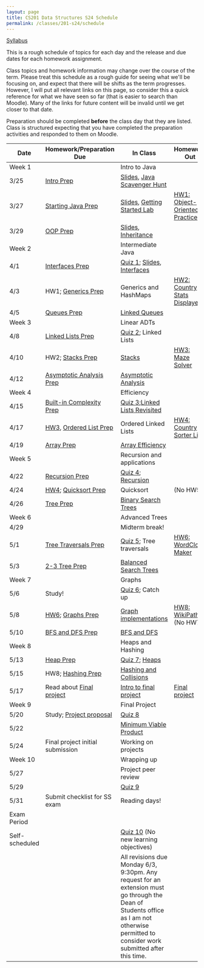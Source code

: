 ```yaml
---
layout: page
title: CS201 Data Structures S24 Schedule
permalink: /classes/201-s24/schedule
---
```


[Syllabus](syllabus)

This is a rough schedule of topics for each day and the release and due dates for each homework assignment.

Class topics and homework information may change over the course of the term. Please treat this schedule as a rough guide for seeing what we'll be focusing on, and expect that there will be shifts as the term progresses. However, I will put all relevant links on this page, so consider this a quick reference for what we have seen so far (that is easier to search than Moodle). Many of the links for future content will be invalid until we get closer to that date.

Preparation should be completed **before** the class day that they are listed. Class is structured expecting that you have completed the preparation activities and responded to them on Moodle.

| Date	| Homework/Preparation Due	| In Class |	Homework Out |
| ------- | --------------- | ------------- | -------------- |
| Week 1 | | Intro to Java | |
| 3/25| [Intro Prep](intro-prep) | [Slides](https://docs.google.com/presentation/d/1UHLuNHEqkFgvyjIP7NlQ8gmTNcQV6MV_BW7tZKu3KSI/edit?usp=sharing), [Java Scavenger Hunt](java_scavenger)| |
| 3/27 | [Starting Java Prep](java-prep) | [Slides](https://docs.google.com/presentation/d/111e8aN22RVuWTrkehnOiu9Vakl-7yaWsE-jG0N_wAb0/edit?usp=sharing), [Getting Started Lab](getting-started) |	[HW1: Object-Oriented Practice](hw1-oop-practice) |
| 3/29 | [OOP Prep](oop-prep)	|  [Slides](https://docs.google.com/presentation/d/10Otmzbc3xmomu9reYlA7BkfQrjTV0PT8Ff0z7bXFccE/edit?usp=sharing), [Inheritance](inheritance-activity) |	 |
| Week 2 | | Intermediate Java | |
| 4/1 | [Interfaces Prep](interfaces-prep) 	|	 [Quiz 1](quiz1); [Slides](https://docs.google.com/presentation/d/1DK4AKcj88e0xmk8cSTuQ8_A9aclOzpennhihtsYQ3M8/edit?usp=sharing), [Interfaces](interface-lab)	| |
| 4/3 | HW1; [Generics Prep](generics-prep) |		Generics and HashMaps	| [HW2: Country Stats Displayer](hw2)|
| 4/5 |[Queues Prep](queues-prep)  |  [Linked Queues](queues-lab)	| |
| Week 3 | | Linear ADTs | |
| 4/8 | [Linked Lists Prep](linkedlist-prep)  |	 [Quiz 2](quiz2);  Linked Lists |  |
| 4/10 | HW2; [Stacks Prep](stacks-prep) |		 [Stacks](stacks)	| [HW3: Maze Solver](hw3) |
| 4/12 | [Asymptotic Analysis Prep](analysis-prep)|	   [Asymptotic Analysis](analysis-activity)	| |
| Week 4 | | Efficiency | |
| 4/15 | [Built-in Complexity Prep](built-in-prep) |  [Quiz 3](quiz3);[Linked Lists Revisited](linked-list-lab)	|  |
| 4/17 | [HW3](hw3), [Ordered List Prep](ordered-list-prep) |	Ordered Linked Lists	| [HW4: Country Sorter List](hw4)|
| 4/19 | [Array Prep](array-prep)|	 [Array Efficiency](array-efficiency) | |
| Week 5 |  | Recursion and applications | |
| 4/22 |	[Recursion Prep](recursion-prep)	|  [Quiz 4](quiz4); [Recursion](recursion)	|  |
| 4/24 | [HW4](hw4); [Quicksort Prep](quicksort-prep)|	Quicksort	| (No HW5)   |
| 4/26	| [Tree Prep](tree-prep) |	[Binary Search Trees](BST-lab)	| |
| Week 6 | | Advanced Trees | |
| 4/29 |  | Midterm break! | |
| 5/1 |  [Tree Traversals Prep](tree-traversals-prep)|[Quiz 5](quiz5); Tree traversals	| [HW6: WordCloud Maker](hw6) |
| 5/3 | [2-3 Tree Prep](2-3-prep) |		[Balanced Search Trees](two-three-tree)	| |
| Week 7 | | Graphs | |
| 5/6 | Study! | [Quiz 6](quiz6); Catch up			 | |
| 5/8 |	[HW6](hw6); [Graphs Prep](graphs-prep)  |	[Graph implementations](graphs)	|  [HW8: WikiPaths](hw8) (No HW7) |
| 5/10 | [BFS and DFS Prep](bfs-dfs-prep) |	[BFS and DFS](traversal-analysis)		| |
| Week 8 | | Heaps and Hashing | |
| 5/13 | [Heap Prep](heaps-prep) | [Quiz 7](quiz7); [Heaps](heap)		 |  |	
| 5/15 | HW8; [Hashing Prep](hashing-prep)	|  [Hashing and Collisions](hashing)  |	 |
| 5/17 | Read about [Final project](final-project) | [Intro to final project](project-intro) 	| [Final project](final-project) |	
| Week 9 | | Final Project | |
| 5/20 | Study; [Project proposal](final-project#project-proposal)  |  [Quiz 8](quiz8)	| |
| 5/22 |  | [Minimum Viable Product](project-checkin)	 |	 |
| 5/24	| Final project initial submission | Working on projects  | |
| Week 10 | | Wrapping up | |
| 5/27 |  | Project peer review | |
| 5/29 |  | [Quiz 9](quiz9) | |
| 5/31 | Submit checklist for SS exam | Reading days!| |
| Exam Period | | | |
| Self-scheduled | | [Quiz 10](quiz10) (No new learning objectives) | |
| | | All revisions due Monday 6/3, 9:30pm. Any request for an extension must go through the Dean of Students office as I am not otherwise permitted to consider work submitted after this time. | |